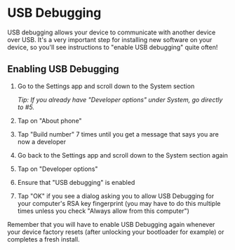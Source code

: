 # USB Debugging

USB debugging allows your device to communicate with another device over USB. It's a very important step for installing new software on your device, so you'll see instructions to "enable USB debugging" quite often!

## Enabling USB Debugging

1. Go to the Settings app and scroll down to the System section

    *Tip: If you already have "Developer options" under System, go directly to #5.*
2. Tap on "About phone"
3. Tap "Build number" 7 times until you get a message
   that says you are now a developer
4. Go back to the Settings app and scroll down to the System section again
5. Tap on "Developer options"
6. Ensure that "USB debugging" is enabled
7. Tap "OK" if you see a dialog asking you to allow USB Debugging for
   your computer's RSA key fingerprint (you may have to do this multiple
   times unless you check "Always allow from this computer")

Remember that you will have to enable USB Debugging again whenever your device factory resets (after unlocking your bootloader for example) or completes a fresh install.
